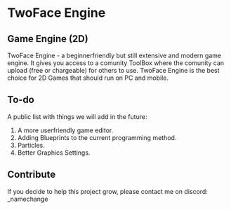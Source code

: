 # TwoFace Engine  
## Game Engine (2D)  

TwoFace Engine - a beginnerfriendly but still extensive and modern game engine. It gives you access to a comunity ToolBox where the comunity can upload (free or chargeable) for others to use.
TwoFace Engine is the best choice for 2D Games that should run on PC and mobile.

## To-do
A public list with things we will add in the future:
1. A more userfriendly game editor.
2. Adding Blueprints to the current programming method.
3. Particles.
4. Better Graphics Settings.

## Contribute
If you decide to help this project grow, please contact me on discord: _namechange
